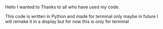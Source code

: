 Hello I wanted to Thanks to all who have used my code.

This code is written in Python and made for terminal only 
maybe in future I will remake it in a display but for now this is only for terminal
